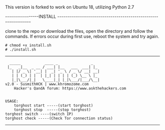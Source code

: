 This version is forked to work on Ubuntu 18, utilizing Python 2.7



-----------------INSTALL ----------------------------------------------------------------

clone to the repo or download the files, open the directory and follow the commands. If errors occur during first use, reboot the system and try again.
	
	# chmod +x install.sh
	# ./install.sh



-----------------------------------------------------------------------------------------
      _____           ____ _               _
     |_   _|__  _ __ / ___| |__   ___  ___| |_
       | |/ _ \| '__| |  _| '_ \ / _ \/ __| __|
       | | (_) | |  | |_| | | | | (_) \__ \ |_
       |_|\___/|_|   \____|_| |_|\___/|___/\__|
	v2.0 - SusmithHCK | www.khromozome.com 
        Hacker's QandA forum: https://www.askthehackers.com


	USAGE:
        torghost start -----(start torghost)
        torghost stop  -----(stop torghost) 
	torghost switch ----(switch IP)
	torghost check -----(Check Tor connection status)

    
-----------------------------------------------------------------------------------------
